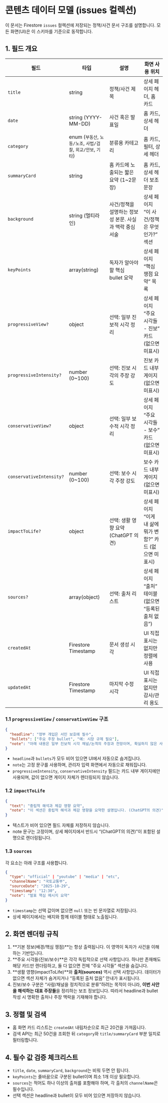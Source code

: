 # 콘텐츠 데이터 모델 (issues 컬렉션)

이 문서는 Firestore `issues` 컬렉션에 저장되는 정책/사건 문서 구조를 설명합니다. 모든 화면(UI)은 이 스키마를 기준으로 동작합니다.

## 1. 필드 개요

| 필드 | 타입 | 설명 | 화면 사용 위치 |
| --- | --- | --- | --- |
| `title` | string | 정책/사건 제목 | 상세 페이지 헤더, 홈 카드 |
| `date` | string (YYYY-MM-DD) | 사건 혹은 발표일 | 홈 카드, 상세 헤더 |
| `category` | enum (`부동산`, `노동/노조`, `사법/검찰`, `외교/안보`, `기타`) | 분류용 카테고리 | 홈 카드, 필터, 상세 헤더 |
| `summaryCard` | string | 홈 카드에 노출되는 짧은 요약 (1~2문장) | 홈 카드, 상세 헤더 보조 문장 |
| `background` | string (멀티라인) | 사건/정책을 설명하는 정보성 본문. 사실과 맥락 중심 서술 | 상세 페이지 “이 사건/정책은 무엇인가?” 섹션 |
| `keyPoints` | array(string) | 독자가 알아야 할 핵심 bullet 요약 | 상세 페이지 “핵심 쟁점 요약” 목록 |
| `progressiveView?` | object | 선택: 일부 진보적 시각 정리 | 상세 페이지 “주요 시각들 - 진보” 카드 (없으면 미표시) |
| `progressiveIntensity?` | number (0~100) | 선택: 진보 시각의 주장 강도 | 진보 카드 내부 게이지 (없으면 미표시) |
| `conservativeView?` | object | 선택: 일부 보수적 시각 정리 | 상세 페이지 “주요 시각들 - 보수” 카드 (없으면 미표시) |
| `conservativeIntensity?` | number (0~100) | 선택: 보수 시각 주장 강도 | 보수 카드 내부 게이지 (없으면 미표시) |
| `impactToLife?` | object | 선택: 생활 영향 요약 (ChatGPT 의견) | 상세 페이지 “이게 내 삶에 뭐가 변함?” 카드 (없으면 미표시) |
| `sources?` | array(object) | 선택: 출처 리스트 | 상세 페이지 “출처” 테이블 (없으면 “등록된 출처 없음”) |
| `createdAt` | Firestore Timestamp | 문서 생성 시각 | UI 직접 표시는 없지만 정렬에 사용 |
| `updatedAt` | Firestore Timestamp | 마지막 수정 시각 | UI 직접 표시는 없지만 감사/관리 용도 |

### 1.1 `progressiveView` / `conservativeView` 구조

```json
{
  "headline": "정부 개입은 서민 보호에 필수",
  "bullets": ["주요 주장 bullet", "예: 시장 규제 필요"],
  "note": "아래 내용은 일부 진보적 시각 채널/논객의 주장과 전망이며, 확실하지 않은 사실일 수 있습니다."
}
```

- `headline`과 `bullets`가 모두 비어 있으면 UI에서 자동으로 숨겨집니다.
- `note`는 고정 문구를 사용하며, 관리자 입력 화면에서 자동으로 채워집니다.
- `progressiveIntensity`, `conservativeIntensity` 필드는 카드 내부 게이지에만 사용되며, 값이 없으면 게이지 자체가 렌더링되지 않습니다.

### 1.2 `impactToLife`

```json
{
  "text": "중립적 해석과 체감 영향 요약",
  "note": "이 섹션은 중립적 해석과 체감 영향을 요약한 설명입니다. (ChatGPT의 의견)"
}
```

- 텍스트가 비어 있으면 필드 자체를 저장하지 않습니다.
- note 문구는 고정이며, 상세 페이지에서 반드시 “(ChatGPT의 의견)”이 포함된 설명으로 렌더링됩니다.

### 1.3 `sources`

각 요소는 아래 구조를 사용합니다.

```json
{
  "type": "official" | "youtube" | "media" | "etc",
  "channelName": "국토교통부",
  "sourceDate": "2025-10-29",
  "timestamp": "12:30",
  "note": "발표 핵심 메시지 요약"
}
```

- `timestamp`는 선택 값이며 없으면 `null` 또는 빈 문자열로 저장됩니다.
- 상세 페이지에서는 배지와 함께 테이블 형태로 노출됩니다.

## 2. 화면 렌더링 규칙

1. **기본 정보(배경/핵심 쟁점)**는 항상 출력됩니다. 이 영역이 독자가 사건을 이해하는 기반입니다.
2. **주요 시각들(진보/보수)**은 각각 독립적으로 선택 사항입니다. 하나만 존재해도 해당 카드만 렌더링하고, 둘 다 없으면 전체 “주요 시각들” 섹션을 숨깁니다.
3. **생활 영향(impactToLife)**와 **출처(sources)** 역시 선택 사항입니다. 데이터가 없으면 섹션 자체가 숨겨지거나 “등록된 출처 없음” 안내가 표시됩니다.
4. 진보/보수 구분은 “사람/채널을 정치적으로 분류”하려는 목적이 아니라, **이번 사안을 해석하는 대표 주장들**을 정리하는 보조 정보입니다. 따라서 headline과 bullet 작성 시 명확한 출처나 주장 맥락을 기재해야 합니다.

## 3. 정렬 및 검색

- 홈 화면 카드 리스트는 `createdAt` 내림차순으로 최근 20건을 가져옵니다.
- 검색 API는 최근 50건을 조회한 뒤 `category`와 `title/summaryCard` 부분 일치로 필터링합니다.

## 4. 필수 값 검증 체크리스트

- `title`, `date`, `summaryCard`, `background`는 비워 두면 안 됩니다.
- `keyPoints`는 줄바꿈으로 구분된 bullet이며 최소 1개 이상 필요합니다.
- `sources`는 적어도 하나 이상의 출처를 포함해야 하며, 각 출처의 `channelName`은 필수입니다.
- 선택 섹션은 headline과 bullet이 모두 비어 있으면 저장하지 않습니다.

